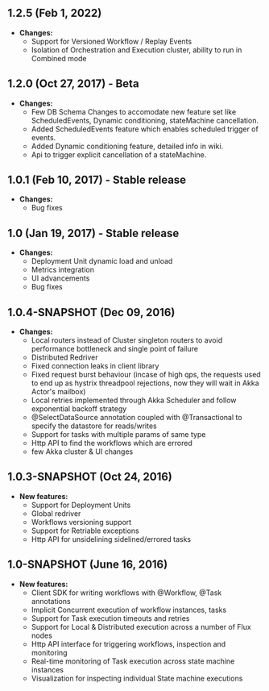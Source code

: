 ## 1.2.5 (Feb 1, 2022)
- **Changes:**
  - Support for Versioned Workflow / Replay Events
  - Isolation of Orchestration and Execution cluster, ability to run in Combined mode
  
## 1.2.0 (Oct 27, 2017) - Beta
- **Changes:**
  - Few DB Schema Changes to accomodate new feature set like ScheduledEvents, Dynamic conditioning, stateMachine cancellation.
  - Added ScheduledEvents feature which enables scheduled trigger of events.
  - Added Dynamic conditioning feature, detailed info in wiki. 
  - Api to trigger explicit cancellation of a stateMachine. 
  
## 1.0.1 (Feb 10, 2017) - Stable release
- **Changes:**
  - Bug fixes

## 1.0 (Jan 19, 2017) - Stable release
- **Changes:**
  - Deployment Unit dynamic load and unload
  - Metrics integration
  - UI advancements
  - Bug fixes
  
## 1.0.4-SNAPSHOT (Dec 09, 2016)
- **Changes:**
  - Local routers instead of Cluster singleton routers to avoid performance bottleneck and single point of failure 
  - Distributed Redriver
  - Fixed connection leaks in client library
  - Fixed request burst behaviour (incase of high qps, the requests used to end up as hystrix threadpool rejections, now they will wait in Akka Actor's mailbox)
  - Local retries implemented through Akka Scheduler and follow exponential backoff strategy
  - @SelectDataSource annotation coupled with @Transactional to specify the datastore for reads/writes
  - Support for tasks with multiple params of same type
  - Http API to find the workflows which are errored
  - few Akka cluster & UI changes

## 1.0.3-SNAPSHOT (Oct 24, 2016)
- **New features:**
  - Support for Deployment Units
  - Global redriver
  - Workflows versioning support
  - Support for Retriable exceptions
  - Http API for unsidelining sidelined/errored tasks

## 1.0-SNAPSHOT (June 16, 2016)
- **New features:**
  - Client SDK for writing workflows with @Workflow, @Task annotations
  - Implicit Concurrent execution of workflow instances, tasks
  - Support for Task execution timeouts and retries
  - Support for Local & Distributed execution across a number of Flux nodes
  - Http API interface for triggering workflows, inspection and monitoring
  - Real-time monitoring of Task execution across state machine instances
  - Visualization for inspecting individual State machine executions
  
